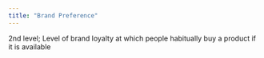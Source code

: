```yaml
---
title: "Brand Preference"
---
```

2nd level; Level of brand loyalty at which people habitually buy a product if it is available

